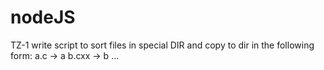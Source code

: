 # nodeJS
TZ-1
write script to sort files in special DIR and copy to dir in the following form:
a.c -> a
b.cxx -> b ...
